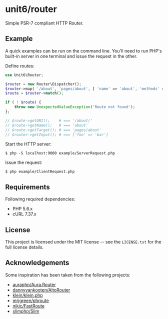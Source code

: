 # unit6/router

Simple PSR-7 compliant HTTP Router.

## Example

A quick examples can be run on the command line. You'll need to run PHP's built-in server in one terminal and issue the request in the other.

Define routes:

```php
use Unit6\Router;

$router = new Router\Dispatcher();
$router->map( '/about', 'pages/about', [ 'name' => 'about', 'methods' => 'GET' ] );
$route = $router->match();

if ( ! $route) {
    throw new UnexpectedValueException('Route not found');
};

// $route->getURI();    # === '/about/'
// $route->getName();   # === 'about'
// $route->getTarget(); # === 'pages/about'
// $router->getInput(); # === ['foo' => 'bar']

```

Start the HTTP server:

```
$ php -S localhost:9000 example/ServerRequest.php
```

Issue the request:

```
$ php example/ClientRequest.php
```

## Requirements

Following required dependencies:

- PHP 5.6.x
- cURL 7.37.x

## License

This project is licensed under the MIT license -- see the `LICENSE.txt` for the full license details.

## Acknowledgements

Some inspiration has been taken from the following projects:

- [auraphp/Aura.Router](https://github.com/auraphp/Aura.Router)
- [dannyvankooten/AltoRouter](https://github.com/dannyvankooten/AltoRouter)
- [klein/klein.php](https://github.com/klein/klein.php)
- [mrjgreen/phroute](https://github.com/mrjgreen/phroute)
- [nikic/FastRoute](https://github.com/nikic/FastRoute)
- [slimphp/Slim](https://github.com/slimphp/Slim)